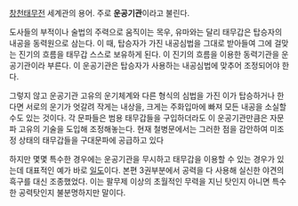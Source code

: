 [창천태무전](%EC%B0%BD%EC%B2%9C%ED%83%9C%EB%AC%B4%EC%A0%84.md) 세계관의 용어. 주로
**운공기관**이라고 불린다.

도사들의 부적이나 술법의 주력으로 움직이는 목우, 유마와는 달리 태무갑은 탑승자의 내공을 동력원으로 삼는다. 이 때, 탑승자가 가진
내공심법을 그대로 받아들여 그에 걸맞는 진기의 흐름을 태무갑 스스로 보유하게 된다. 이 진기의 흐름을 이용한 동력기관을 운공기관이라 부른다.
이 운공기관은 탑승자가 사용하는 내공심법에 맞추어 조정되어야 한다.  

그렇지 않고 운공기관 고유의 운기체계와 다른 형식의 심법을 가진 이가 탑승하거나 한다면 서로의 운기가 엇갈려 작게는 내상을, 크게는
주화입마에 빠져 모든 내공을 소실할 수도 있는 것이다. 각 문파들은 범용 태무갑들을 구입하더라도 이 운공기관만큼은 자문파 고유의 기술을
도입해 조정해놓는다. 현재 철병문에서는 그러한 점을 감안하여 미조정 상태의 태무갑들을 구대문파에 공급하고 있다  

하지만 몇몇 특수한 경우에는 운공기관을 무시하고 태무갑을 이용할 수 있는 경우가 있는데 대표적인 예가 바로
[일도](%EC%9D%BC%EB%8F%84.md)이다. 본편 3권부분에서 공력을 다 사용해 실신한 야견의 흑구를 대신 조종했었다. 이는
팔무제 이상의 초월적인 무력을 지닌 탓인지 아니면 특수한 공력탓인지 불분명하지만 말이다.

